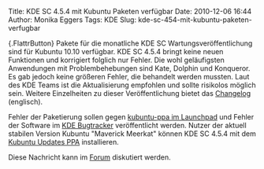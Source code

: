 Title: KDE SC 4.5.4 mit Kubuntu Paketen verfügbar
Date: 2010-12-06 16:44
Author: Monika Eggers
Tags: KDE
Slug: kde-sc-454-mit-kubuntu-paketen-verfugbar

[](http://www.kubuntu-de.org/nachrichten/software/kde/2044-kde-sc-4-5-4-mit-kubuntu-paketen-verfuegbar){.FlattrButton}
Pakete für die monatliche KDE SC Wartungsveröffentlichung sind für
Kubuntu 10.10 verfügbar. KDE SC 4.5.4 bringt keine neuen Funktionen und
korrigiert folglich nur Fehler. Die wohl geläufigsten Anwendungen mit
Problembehebungen sind Kate, Dolphin und Konqueror. Es gab jedoch keine
größeren Fehler, die behandelt werden mussten. Laut des KDE Teams ist
die Aktualisierung empfohlen und sollte risikolos möglich sein. Weitere
Einzelheiten zu dieser Veröffentlichung bietet das
[Changelog](http://www.kde.org/announcements/changelogs/changelog4_5_3to4_5_4.php "http://www.kde.org/announcements/changelogs/changelog4_5_3to4_5_4.php")
(englisch).


Fehler der Paketierung sollen gegen [kubuntu-ppa im
Launchpad](https://launchpad.net/~kubuntu-ppa "https://launchpad.net/~kubuntu-ppa")
und Fehler der Software im [KDE
Bugtracker](http://bugs.kde.org "http://bugs.kde.org") veröffentlicht
werden. Nutzer der aktuell stabilen Version Kubuntu "Maverick Meerkat"
können KDE SC 4.5.4 mit dem [Kubuntu Updates
PPA](http://wiki.kubuntu-de.org/Konfiguration/Programme_installieren/Paketmanagement/Paketquellen/Maverick/UpdatesPPA "http://wiki.kubuntu-de.org/Konfiguration/Programme_installieren/Paketmanagement/Paketquellen/Maverick/UpdatesPPA")
installieren.


<!--break--><!--break-->

Diese Nachricht kann im
[Forum](http://forum.kubuntu-de.org/index.php?topic=14563.0 "http://forum.kubuntu-de.org/index.php?topic=14563.0")
diskutiert werden.



